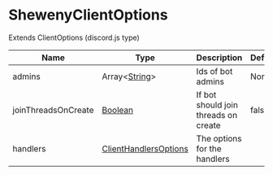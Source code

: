 # ShewenyClientOptions

Extends ClientOptions (discord.js type)

| Name                | Type                                                                                                      | Description                          | Default | Optional |
| ------------------- | --------------------------------------------------------------------------------------------------------- | ------------------------------------ | ------- | -------- |
| admins              | Array\<[String](https://developer.mozilla.org/en-US/docs/Web/JavaScript/Reference/Global_Objects/String)> | Ids of bot admins                    | None    | ✓        |
| joinThreadsOnCreate | [Boolean](https://developer.mozilla.org/en-US/docs/Web/JavaScript/Reference/Global_Objects/Boolean)       | If bot should join threads on create | false   | ✓        |
| handlers            | [ClientHandlersOptions](./ClientHandlersOptions.md)                                                       | The options for the handlers         |         | ✓        |
